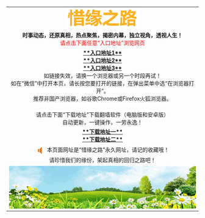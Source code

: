 <table align="center">
  <tr>
    <td colspan=2 align=center><img width=40% height=40% src="https://github.com/ac8/img/raw/master/logo2.png"></img></td>
  </tr>
   <tr>
    <td colspan=2 align=center>
      <strong>时事动态，还原真相，热点聚焦，揭密内幕，独立视角，透视人生！</strong><br/>
      <font color=red>请点击下面任意“入口地址”浏览网页</font><br/>
    </td>
  </tr>
 <tr>
    <td colspan=2 align=center>
      <a href="https://bit.ly/2BzTXfX" target="_blank"><b>**入口地址1**</b></a><br/>
      <a href="https://bit.ly/2mNOIjU" target="_blank"><b>**入口地址2**</b></a><br/>
      <a href="https://bit.ly/2ET5c1H" target="_blank"><b>**入口地址3**</b></a><br/>
      如链接失效，请换一个浏览器或另一个时段再试！<br/>
      如在“微信”中打开本页，请长按您要打开的链接，在弹出菜单中选“在浏览器打开”。<br/>
      推荐非国产浏览器，如谷歌Chrome或Firefox火狐浏览器。<br/><br/>
    </td>
  </tr>
  <tr>
    <td colspan=2 align=center>
      请点击下面“下载地址”下载翻墙软件（电脑版和安卓版）<br/>
      自动更新，一键操作，一劳永逸！
    </td>
  </tr>
  <tr>
    <td colspan=2 align=center>
      <a href="https://bit.ly/2mGMsZR" target="_blank"><b>**下载地址一**</b></a><br/>
      <a href="https://bit.ly/2mBAqB5" target="_blank"><b>**下载地址二**</b></a><br/>
    </td>
  </tr>
  <tr>
    <td colspan=2 align=center>
      <img height=90% align="absmiddle" src="https://github.com/ac8/img/raw/master/phone.gif"></img>本页面网址是“惜缘之路”永久网址，请记的收藏哦！<br />
      请珍惜我们的缘份，架起真相的回归之路吧！
    </td>
  </tr>
  <tr>
    <td>
    <img width=100% height=100% src="https://github.com/ac8/img/raw/master/footer.gif"></img>
    </td>
  </tr>
</table>
